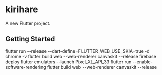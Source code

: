 # kirihare

A new Flutter project.

## Getting Started
flutter run --release --dart-define=FLUTTER_WEB_USE_SKIA=true -d chrome -v
flutter build web --web-renderer canvaskit --release
firebase deploy
flutter emulators --launch Pixel_XL_API_33
flutter run --enable-software-rendering
flutter build web --web-renderer canvaskit --release
